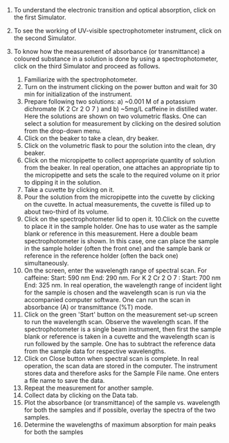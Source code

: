 1. To understand the electronic transition and optical absorption, click on the first Simulator.

2. To see the working of UV-visible spectrophotometer instrument, click on the second Simulator.

3. To know how the measurement of absorbance (or transmittance) a coloured substance in a solution is done by using a spectrophotometer, click on the third Simulator and proceed as follows.
   1. Familiarize with the spectrophotometer.
   2. Turn on the instrument clicking on the power button and wait for 30 min for initialization of the instrument.
   3. Prepare following two solutions: a) ~0.001 M of a potassium dichromate (K 2 Cr 2 O 7 ) and b) ~5mg/L caffeine in distilled water. Here the solutions are shown on two volumetric flasks. One can select a solution for measurement by clicking on the desired solution from the drop-down menu.
   4. Click on the beaker to take a clean, dry beaker.
   5. Click on the volumetric flask to pour the solution into the clean, dry beaker.
   6. Click on the micropipette to collect appropriate quantity of solution from the beaker. In real operation, one attaches an appropriate tip to the micropipette and sets the scale to the required volume on it prior to dipping it in the solution.
   7. Take a cuvette by clicking on it.
   8. Pour the solution from the micropipette into the cuvette by clicking on the cuvette. In actual measurements, the cuvette is filled up to about two-third of its volume.
   9. Click on the spectrophotometer lid to open it.
   10.Click on the cuvette to place it in the sample holder. One has to use water as the sample blank or reference in this measurement. Here a double beam spectrophotometer is shown. In this case, one can place the sample in the sample holder (often the front one) and the sample bank or reference in the reference holder (often the back one) simultaneously.
   11. On the screen, enter the wavelength range of spectral scan.
      For caffeine: Start: 590 nm End: 290 nm.
      For K 2 Cr 2 O 7 : Start: 700 nm End: 325 nm. In real operation, the wavelength range of incident light for the sample is chosen and the wavelength scan is run via the accompanied computer software. One can run the scan in absorbance (A) or transmittance (%T) mode.
   12. Click on the green 'Start' button on the measurement set-up screen to run the wavelength scan. Observe the wavelength scan. If the spectrophotometer is a single beam instrument, then first the sample blank or reference is taken in a cuvette and the wavelength scan is run followed by the sample. One has to subtract the reference data from the sample data for respective wavelengths.
   13. Click on Close button when spectral scan is complete. In real operation, the scan data are stored in the computer. The instrument stores data and therefore asks for the Sample File name. One enters a file name to save the data.
   14. Repeat the measurement for another sample.
   15. Collect data by clicking on the Data tab.
   16. Plot the absorbance (or transmittance) of the sample vs. wavelength for both the samples and if possible, overlay the spectra of the two samples.
   17. Determine the wavelengths of maximum absorption for main peaks for both the samples

